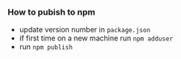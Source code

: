 ### How to pubish to npm

- update version number in `package.json`
- if first time on a new machine run `npm adduser`
- run `npm publish`